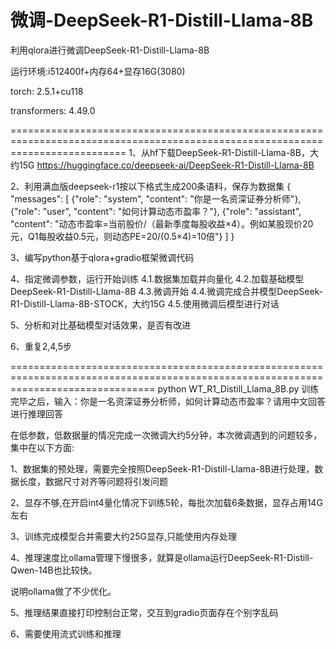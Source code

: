 # 微调-DeepSeek-R1-Distill-Llama-8B

利用qlora进行微调DeepSeek-R1-Distill-Llama-8B

运行环境:i512400f+内存64+显存16G(3080)

torch: 2.5.1+cu118

transformers: 4.49.0

================================================================================================================================
1、从hf下载DeepSeek-R1-Distill-Llama-8B，大约15G
https://huggingface.co/deepseek-ai/DeepSeek-R1-Distill-Llama-8B

2、利用满血版deepseek-r1按以下格式生成200条语料，保存为数据集
 {
    "messages": [
      {"role": "system", "content": "你是一名资深证券分析师"},
      {"role": "user", "content": "如何计算动态市盈率？"},
      {"role": "assistant", "content": "动态市盈率=当前股价/（最新季度每股收益×4）。例如某股现价20元，Q1每股收益0.5元，则动态PE=20/(0.5×4)=10倍"}
    ]
  }

3、编写python基于qlora+gradio框架微调代码

4、指定微调参数，运行开始训练
    4.1.数据集加载并向量化
    4.2.加载基础模型DeepSeek-R1-Distill-Llama-8B
    4.3.微调开始
    4.4.微调完成合并模型DeepSeek-R1-Distill-Llama-8B-STOCK，大约15G
    4.5.使用微调后模型进行对话
    
5、分析和对比基础模型对话效果，是否有改进

6、重复2,4,5步

=====================================================================================================================================
python WT_R1_Distill_Llama_8B.py
训练完毕之后，输入：你是一名资深证券分析师，如何计算动态市盈率？请用中文回答
进行推理回答

在低参数，低数据量的情况完成一次微调大约5分钟，本次微调遇到的问题较多，集中在以下方面:

1、数据集的预处理，需要完全按照DeepSeek-R1-Distill-Llama-8B进行处理，数据长度，数据尺寸对齐等问题将引发问题

2、显存不够,在开启int4量化情况下训练5轮，每批次加载6条数据，显存占用14G左右

3、训练完成模型合并需要大约25G显存,只能使用内存处理

4、推理速度比ollama管理下慢很多，就算是ollama运行DeepSeek-R1-Distill-Qwen-14B也比较快。

说明ollama做了不少优化。

5、推理结果直接打印控制台正常，交互到gradio页面存在个别字乱码

6、需要使用流式训练和推理

